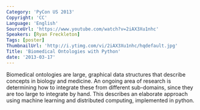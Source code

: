 ```yaml
---
Category: 'PyCon US 2013'
Copyright: 'CC'
Language: 'English'
SourceUrl: 'https://www.youtube.com/watch?v=2iAX3Xu1nhc'
Speakers: [Ryan Freckleton]
Tags: [poster]
ThumbnailUrl: 'http://i.ytimg.com/vi/2iAX3Xu1nhc/hqdefault.jpg'
Title: 'Biomedical Ontologies with Python'
date: '2013-03-17'
---
```

Biomedical ontologies are large, graphical data structures that describe concepts in biology and medicine. An ongoing area of research is determining how to integrate these from different sub-domains, since they are too large to integrate by hand. This describes an elaborate approach using machine learning and distributed computing, implemented in python.
